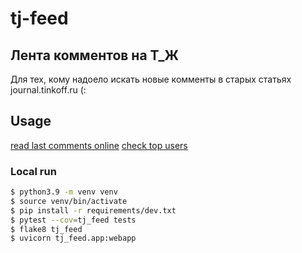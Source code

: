 # tj-feed
Лента комментов на Т_Ж
---

Для тех, кому надоело искать новые комменты в старых статьях journal.tinkoff.ru (: 

## Usage
[read last comments online](http://tj.esemi.ru?l=100)
[check top users](http://tj.esemi.ru/top-users?l=100)


### Local run

```bash
$ python3.9 -m venv venv
$ source venv/bin/activate
$ pip install -r requirements/dev.txt
$ pytest --cov=tj_feed tests
$ flake8 tj_feed
$ uvicorn tj_feed.app:webapp
```